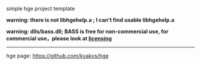 simple hge project template

**warning: there is not libhgehelp.a ; I can't find usable libhgehelp.a**

**warning: dlls/bass.dll; BASS is free for non-commercial use, for commercial use，please look at [licensing](http://www.un4seen.com/)**

---

hge page: https://github.com/kvakvs/hge
